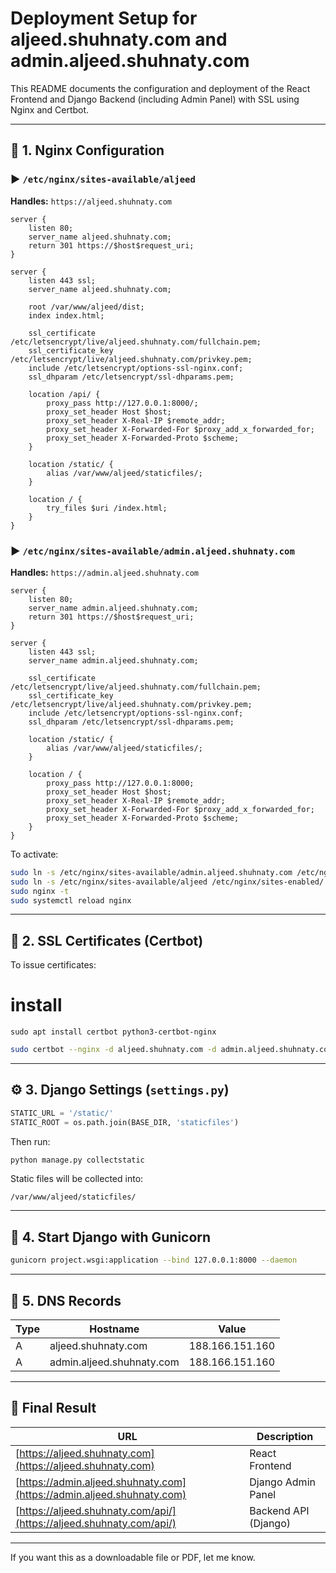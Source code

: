 # Deployment Setup for aljeed.shuhnaty.com and admin.aljeed.shuhnaty.com

This README documents the configuration and deployment of the React Frontend and Django Backend (including Admin Panel) with SSL using Nginx and Certbot.

---

## 📂 1. Nginx Configuration

### ▶️ `/etc/nginx/sites-available/aljeed`

**Handles:** `https://aljeed.shuhnaty.com`

```nginx
server {
    listen 80;
    server_name aljeed.shuhnaty.com;
    return 301 https://$host$request_uri;
}

server {
    listen 443 ssl;
    server_name aljeed.shuhnaty.com;

    root /var/www/aljeed/dist;
    index index.html;

    ssl_certificate /etc/letsencrypt/live/aljeed.shuhnaty.com/fullchain.pem;
    ssl_certificate_key /etc/letsencrypt/live/aljeed.shuhnaty.com/privkey.pem;
    include /etc/letsencrypt/options-ssl-nginx.conf;
    ssl_dhparam /etc/letsencrypt/ssl-dhparams.pem;

    location /api/ {
        proxy_pass http://127.0.0.1:8000/;
        proxy_set_header Host $host;
        proxy_set_header X-Real-IP $remote_addr;
        proxy_set_header X-Forwarded-For $proxy_add_x_forwarded_for;
        proxy_set_header X-Forwarded-Proto $scheme;
    }

    location /static/ {
        alias /var/www/aljeed/staticfiles/;
    }

    location / {
        try_files $uri /index.html;
    }
}
```

### ▶️ `/etc/nginx/sites-available/admin.aljeed.shuhnaty.com`

**Handles:** `https://admin.aljeed.shuhnaty.com`

```nginx
server {
    listen 80;
    server_name admin.aljeed.shuhnaty.com;
    return 301 https://$host$request_uri;
}

server {
    listen 443 ssl;
    server_name admin.aljeed.shuhnaty.com;

    ssl_certificate /etc/letsencrypt/live/aljeed.shuhnaty.com/fullchain.pem;
    ssl_certificate_key /etc/letsencrypt/live/aljeed.shuhnaty.com/privkey.pem;
    include /etc/letsencrypt/options-ssl-nginx.conf;
    ssl_dhparam /etc/letsencrypt/ssl-dhparams.pem;

    location /static/ {
        alias /var/www/aljeed/staticfiles/;
    }

    location / {
        proxy_pass http://127.0.0.1:8000;
        proxy_set_header Host $host;
        proxy_set_header X-Real-IP $remote_addr;
        proxy_set_header X-Forwarded-For $proxy_add_x_forwarded_for;
        proxy_set_header X-Forwarded-Proto $scheme;
    }
}
```

To activate:

```bash
sudo ln -s /etc/nginx/sites-available/admin.aljeed.shuhnaty.com /etc/nginx/sites-enabled/
sudo ln -s /etc/nginx/sites-available/aljeed /etc/nginx/sites-enabled/
sudo nginx -t
sudo systemctl reload nginx
```

---

## 🔐 2. SSL Certificates (Certbot)

To issue certificates:
# install 
```bach certbot
sudo apt install certbot python3-certbot-nginx
```

```bash
sudo certbot --nginx -d aljeed.shuhnaty.com -d admin.aljeed.shuhnaty.com
```

---

## ⚙️ 3. Django Settings (`settings.py`)

```python
STATIC_URL = '/static/'
STATIC_ROOT = os.path.join(BASE_DIR, 'staticfiles')
```

Then run:

```bash
python manage.py collectstatic
```

Static files will be collected into:

```
/var/www/aljeed/staticfiles/
```

---

## 🚀 4. Start Django with Gunicorn

```bash
gunicorn project.wsgi:application --bind 127.0.0.1:8000 --daemon
```

---

## 📄 5. DNS Records

| Type | Hostname                  | Value           |
| ---- | ------------------------- | --------------- |
| A    | aljeed.shuhnaty.com       | 188.166.151.160 |
| A    | admin.aljeed.shuhnaty.com | 188.166.151.160 |

---

## 📅 Final Result

| URL                                                                    | Description          |
| ---------------------------------------------------------------------- | -------------------- |
| [https://aljeed.shuhnaty.com](https://aljeed.shuhnaty.com)             | React Frontend       |
| [https://admin.aljeed.shuhnaty.com](https://admin.aljeed.shuhnaty.com) | Django Admin Panel   |
| [https://aljeed.shuhnaty.com/api/](https://aljeed.shuhnaty.com/api/)   | Backend API (Django) |

---

If you want this as a downloadable file or PDF, let me know.

